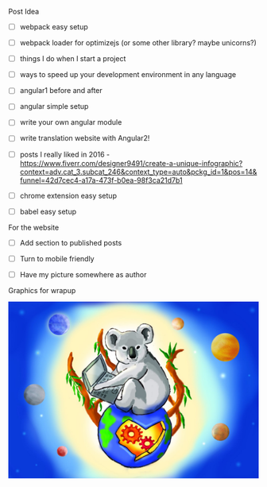 Post Idea 

 - [ ] webpack easy setup 
 - [ ] webpack loader for optimizejs (or some other library? maybe unicorns?)
 - [ ] things I do when I start a project
 - [ ] ways to speed up your development environment in any language
 - [ ] angular1 before and after
 - [ ] angular simple setup 
 - [ ] write your own angular module
 - [ ] write translation website with Angular2!
 - [ ] posts I really liked in 2016 - https://www.fiverr.com/designer9491/create-a-unique-infographic?context=adv.cat_3.subcat_246&context_type=auto&pckg_id=1&pos=14&funnel=42d7cec4-a17a-473f-b0ea-98f3ca21d7b1
 - [ ] chrome extension easy setup
 - [ ] babel easy setup
 
 
For the website
 
 - [ ] Add section to published posts 
 - [ ] Turn to mobile friendly
 - [ ] Have my picture somewhere as author
 
 
 Graphics for wrapup
 
![Wrap up cover](../style/images/koala_art.jpg)
 
 
